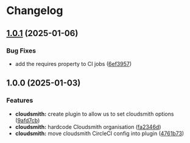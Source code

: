 # Changelog

## [1.0.1](https://github.com/Financial-Times/dotcom-tool-kit/compare/cloudsmith-v1.0.0...cloudsmith-v1.0.1) (2025-01-06)


### Bug Fixes

* add the requires property to CI jobs ([6ef3957](https://github.com/Financial-Times/dotcom-tool-kit/commit/6ef3957b7c46a7593b464c41a84d9ab1d8b15400))

## 1.0.0 (2025-01-03)


### Features

* **cloudsmith:** create plugin to allow us to set cloudsmith options ([9afd7cb](https://github.com/Financial-Times/dotcom-tool-kit/commit/9afd7cb18ddc4774729ab536353bcd6d06b2e4f2))
* **cloudsmith:** hardcode Cloudsmith organisation ([fa2346d](https://github.com/Financial-Times/dotcom-tool-kit/commit/fa2346df559e905cd31c2aed1d32692ba5a2908a))
* **cloudsmith:** move cloudsmith CircleCI config into plugin ([4761b73](https://github.com/Financial-Times/dotcom-tool-kit/commit/4761b73b514dc2b7b03df5f8de2934509f3ba6d1))
